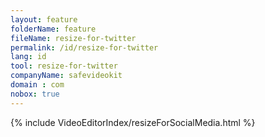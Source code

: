 ```yaml
---
layout: feature
folderName: feature
fileName: resize-for-twitter
permalink: /id/resize-for-twitter
lang: id
tool: resize-for-twitter
companyName: safevideokit
domain : com
nobox: true
---
```


{% include VideoEditorIndex/resizeForSocialMedia.html %}

   